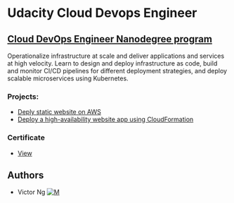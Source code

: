 # Udacity Cloud Devops Engineer
## [Cloud DevOps Engineer Nanodegree program](https://www.udacity.com/course/cloud-dev-ops-nanodegree--nd9991)

Operationalize infrastructure at scale and deliver applications and services at high velocity. Learn to design and deploy infrastructure as code, build and monitor CI/CD pipelines for different deployment strategies, and deploy scalable microservices using Kubernetes.

### Projects:

- [Deply static website on AWS](./static-website)
- [Deploy a high-availability website app using CloudFormation](./highly-available-website)


### Certificate

- [View](https://graduation.udacity.com/confirm/7N2F4KN)

## Authors
* Victor Ng [![M](https://upload.wikimedia.org/wikipedia/fr/thumb/c/c8/Twitter_Bird.svg/30px-Twitter_Bird.svg.png)](https://twitter.com/vikkybass1)
